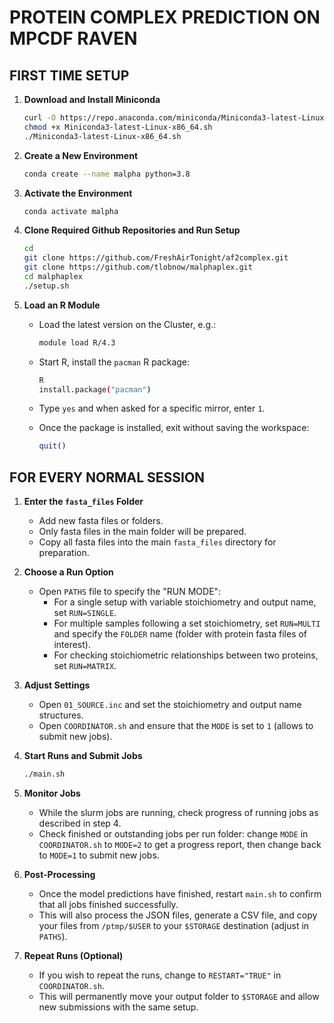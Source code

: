# PROTEIN COMPLEX PREDICTION ON MPCDF RAVEN

## FIRST TIME SETUP

1. **Download and Install Miniconda**
    ```bash
    curl -O https://repo.anaconda.com/miniconda/Miniconda3-latest-Linux-x86_64.sh
    chmod +x Miniconda3-latest-Linux-x86_64.sh
    ./Miniconda3-latest-Linux-x86_64.sh
    ```
   
2. **Create a New Environment**
    ```bash
    conda create --name malpha python=3.8
    ```
   
3. **Activate the Environment**
    ```bash
    conda activate malpha
    ```
   
4. **Clone Required Github Repositories and Run Setup**
    ```bash
    cd
    git clone https://github.com/FreshAirTonight/af2complex.git
    git clone https://github.com/tlobnow/malphaplex.git
    cd malphaplex
    ./setup.sh
    ```
   
5. **Load an R Module**
    - Load the latest version on the Cluster, e.g.:
      ```bash
      module load R/4.3
      ```
      
    - Start R, install the `pacman` R package:
      ```bash
      R
      install.package("pacman")
      ```
      
    - Type `yes` and when asked for a specific mirror, enter `1`.
      
    - Once the package is installed, exit without saving the workspace:
      ```R
      quit()
      ```

## FOR EVERY NORMAL SESSION

1. **Enter the `fasta_files` Folder**
    - Add new fasta files or folders.
    - Only fasta files in the main folder will be prepared.
    - Copy all fasta files into the main `fasta_files` directory for preparation.

2. **Choose a Run Option**
    - Open `PATHS` file to specify the "RUN MODE":
        - For a single setup with variable stoichiometry and output name, set `RUN=SINGLE`.
        - For multiple samples following a set stoichiometry, set `RUN=MULTI` and specify the `FOLDER` name (folder with protein fasta files of interest).
        - For checking stoichiometric relationships between two proteins, set `RUN=MATRIX`.

3. **Adjust Settings**
    - Open `01_SOURCE.inc` and set the stoichiometry and output name structures.
    - Open `COORDINATOR.sh` and ensure that the `MODE` is set to `1` (allows to submit new jobs).

4. **Start Runs and Submit Jobs**
    ```bash
    ./main.sh
    ```

5. **Monitor Jobs**
    - While the slurm jobs are running, check progress of running jobs as described in step 4.
    - Check finished or outstanding jobs per run folder: change `MODE` in `COORDINATOR.sh` to `MODE=2` to get a progress report, then change back to `MODE=1` to submit new jobs.

6. **Post-Processing**
    - Once the model predictions have finished, restart `main.sh` to confirm that all jobs finished successfully.
    - This will also process the JSON files, generate a CSV file, and copy your files from `/ptmp/$USER` to your `$STORAGE` destination (adjust in `PATHS`).

7. **Repeat Runs (Optional)**
    - If you wish to repeat the runs, change to `RESTART="TRUE"` in `COORDINATOR.sh`.
    - This will permanently move your output folder to `$STORAGE` and allow new submissions with the same setup.
